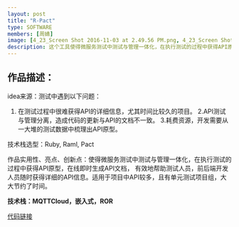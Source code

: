```yaml
---
layout: post
title: "R-Pact"
type: SOFTWARE
members: [周婧]
image: [4_23_Screen Shot 2016-11-03 at 2.49.56 PM.png, 4_23_Screen Shot 2016-11-03 at 2.50.33 PM.png]
description: 这个工具使得微服务测试中测试与管理一体化，在执行测试的过程中获得API原型，在线即时生成API文档
---
```

<h2>作品描述：</h2>

idea来源：测试中遇到以下问题：
1. 在测试过程中很难获得API的详细信息，尤其时间比较久的项目。
2.API测试与管理分离，造成代码的更新与API的文档不一致。
3.耗费资源，开发需要从一大堆的测试数据中梳理出API原型。

技术栈选型：Ruby, Raml, Pact

作品实用性、亮点、创新点：使得微服务测试中测试与管理一体化，在执行测试的过程中获得API原型，在线即时生成API文档，
有效地帮助测试人员，前后端开发人员随时获得详细的API信息。适用于项目中API较多，且有单元测试项目组，大大节约了时间。

<strong>技术栈：MQTTCloud，嵌入式，ROR</strong>

[代码链接][CodeBase]

[CodeBase]: https://git.thoughtworks.net/groups/tech-contest/r-pact
